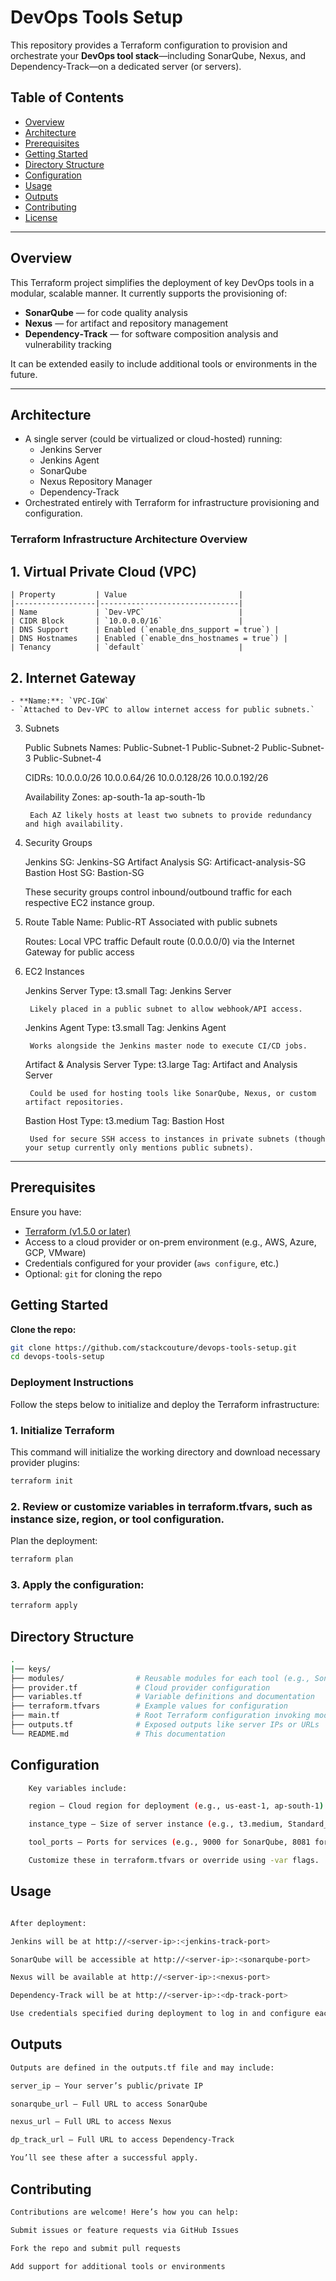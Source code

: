 # DevOps Tools Setup

This repository provides a Terraform configuration to provision and orchestrate your **DevOps tool stack**—including SonarQube, Nexus, and Dependency‑Track—on a dedicated server (or servers).

## Table of Contents

- [Overview](#overview)  
- [Architecture](#architecture)  
- [Prerequisites](#prerequisites)  
- [Getting Started](#getting-started)  
- [Directory Structure](#directory-structure)  
- [Configuration](#configuration)  
- [Usage](#usage)  
- [Outputs](#outputs)  
- [Contributing](#contributing)  
- [License](#license)

---

## Overview

This Terraform project simplifies the deployment of key DevOps tools in a modular, scalable manner. It currently supports the provisioning of:
- **SonarQube** — for code quality analysis  
- **Nexus** — for artifact and repository management  
- **Dependency‑Track** — for software composition analysis and vulnerability tracking  

It can be extended easily to include additional tools or environments in the future.

---

## Architecture

- A single server (could be virtualized or cloud-hosted) running:
  - Jenkins Server
  - Jenkins Agent 
  - SonarQube
  - Nexus Repository Manager
  - Dependency‑Track
- Orchestrated entirely with Terraform for infrastructure provisioning and configuration.

### Terraform Infrastructure Architecture Overview

## 1. Virtual Private Cloud (VPC)

    | Property         | Value                         |
    |------------------|-------------------------------|
    | Name             | `Dev-VPC`                     |
    | CIDR Block       | `10.0.0.0/16`                 |
    | DNS Support      | Enabled (`enable_dns_support = true`) |
    | DNS Hostnames    | Enabled (`enable_dns_hostnames = true`) |
    | Tenancy          | `default`                     |

## 2. Internet Gateway
    - **Name:**: `VPC-IGW`
    - `Attached to Dev-VPC to allow internet access for public subnets.`

3. Subnets

    Public Subnets
    Names:
        Public-Subnet-1
        Public-Subnet-2
        Public-Subnet-3
        Public-Subnet-4

    CIDRs:
        10.0.0.0/26
        10.0.0.64/26
        10.0.0.128/26
        10.0.0.192/26

    Availability Zones:
        ap-south-1a
        ap-south-1b

        Each AZ likely hosts at least two subnets to provide redundancy and high availability.

4. Security Groups

    Jenkins SG: Jenkins-SG
    Artifact Analysis SG: Artificact-analysis-SG
    Bastion Host SG: Bastion-SG

    These security groups control inbound/outbound traffic for each respective EC2 instance group.

5. Route Table
    Name: Public-RT
    Associated with public subnets

    Routes:
        Local VPC traffic
        Default route (0.0.0.0/0) via the Internet Gateway for public access

6. EC2 Instances

    Jenkins Server
        Type: t3.small
        Tag: Jenkins Server

        Likely placed in a public subnet to allow webhook/API access.

    Jenkins Agent
        Type: t3.small
        Tag: Jenkins Agent

        Works alongside the Jenkins master node to execute CI/CD jobs.

    Artifact & Analysis Server
        Type: t3.large
        Tag: Artifact and Analysis Server

        Could be used for hosting tools like SonarQube, Nexus, or custom artifact repositories.

    Bastion Host
        Type: t3.medium
        Tag: Bastion Host

        Used for secure SSH access to instances in private subnets (though your setup currently only mentions public subnets).

---

## Prerequisites

Ensure you have:

- [Terraform (v1.5.0 or later)](https://www.terraform.io/downloads.html)
- Access to a cloud provider or on-prem environment (e.g., AWS, Azure, GCP, VMware)
- Credentials configured for your provider (`aws configure`, etc.)
- Optional: `git` for cloning the repo

## Getting Started

**Clone the repo:**
   ```bash
   git clone https://github.com/stackcouture/devops-tools-setup.git
   cd devops-tools-setup
```
### Deployment Instructions

Follow the steps below to initialize and deploy the Terraform infrastructure:

### 1. Initialize Terraform

This command will initialize the working directory and download necessary provider plugins:

```bash
terraform init
```

### 2. Review or customize variables in terraform.tfvars, such as instance size, region, or tool configuration.

Plan the deployment:
```bash
terraform plan
```

### 3. Apply the configuration:
```bash
terraform apply
```

## Directory Structure

```bash
.
|── keys/
├── modules/                # Reusable modules for each tool (e.g., SonarQube, Nexus)
├── provider.tf             # Cloud provider configuration
├── variables.tf            # Variable definitions and documentation
├── terraform.tfvars        # Example values for configuration
├── main.tf                 # Root Terraform configuration invoking modules
├── outputs.tf              # Exposed outputs like server IPs or URLs
└── README.md               # This documentation
```

## Configuration

```bash 
    Key variables include:

    region — Cloud region for deployment (e.g., us-east-1, ap-south-1)

    instance_type — Size of server instance (e.g., t3.medium, Standard_B2s)

    tool_ports — Ports for services (e.g., 9000 for SonarQube, 8081 for Nexus, 8082 for Dependency‑Track)

    Customize these in terraform.tfvars or override using -var flags.
```

## Usage

```bash 

After deployment:

Jenkins will be at http://<server-ip>:<jenkins-track-port>

SonarQube will be accessible at http://<server-ip>:<sonarqube-port>

Nexus will be available at http://<server-ip>:<nexus-port>

Dependency‑Track will be at http://<server-ip>:<dp-track-port>

Use credentials specified during deployment to log in and configure each tool.

```

## Outputs

```bash 
Outputs are defined in the outputs.tf file and may include:

server_ip — Your server’s public/private IP

sonarqube_url — Full URL to access SonarQube

nexus_url — Full URL to access Nexus

dp_track_url — Full URL to access Dependency‑Track

You’ll see these after a successful apply.

```

## Contributing

```bash 
Contributions are welcome! Here’s how you can help:

Submit issues or feature requests via GitHub Issues

Fork the repo and submit pull requests

Add support for additional tools or environments
```
